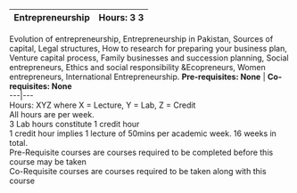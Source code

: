 **Entrepreneurship** | **Hours: 3 3**  
---|---  
Evolution of entrepreneurship, Entrepreneurship in Pakistan, Sources of capital, Legal structures, How to research for preparing your business plan, Venture capital process, Family businesses and succession planning, Social entrepreneurs, Ethics and social responsibility &Ecopreneurs, Women entrepreneurs, International Entrepreneurship. 
**Pre-requisites: None** | **Co-requisites: None**  
---|---  
Hours: XYZ where X = Lecture, Y = Lab, Z = Credit  
All hours are per week.  
3 Lab hours constitute 1 credit hour  
1 credit hour implies 1 lecture of 50mins per academic week. 16 weeks in total.  
Pre-Requisite courses are courses required to be completed before this course may be taken  
Co-Requisite courses are courses required to be taken along with this course
